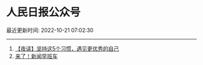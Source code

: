 # 人民日报公众号

最近更新时间: 2022-10-21 07:02:30

--- 
1. [【夜读】坚持这5个习惯，遇见更优秀的自己](https://mp.weixin.qq.com/s/LAqe_KcYIofanhY09VjomA) 
2. [来了！新闻早班车](https://mp.weixin.qq.com/s/6lmT2fOkyKFDtCtms9de2A) 

